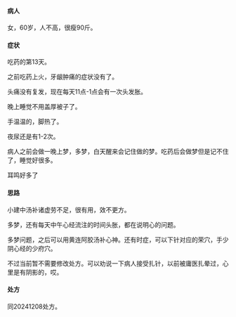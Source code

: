 #### 病人

女，60岁，人不高，很瘦90斤。

#### 症状

吃药的第13天。

之前吃药上火，牙龈肿痛的症状没有了。

头痛没有复发，现在每天11点-1点会有一次头发胀。

晚上睡觉不用盖厚被子了。

手温温的，脚热了。

夜尿还是有1-2次。

病人之前会做一晚上梦，多梦，白天醒来会记住做的梦。吃药后会做梦但是记不住了，睡觉好很多。

耳鸣好多了

#### 思路

小建中汤补诸虚劳不足，很有用，效不更方。

多梦，还有每天中午心经流注的时间头胀，都在说明心的问题。

多梦问题，之后可以用黄连阿胶汤补心神。还有时症，可以下针对应的荣穴，手少阴心经的少府穴。

不过当前暂不需要修改处方。可以劝说一下病人接受扎针，以前被庸医扎晕过，心里是有阴影的，哎。

#### 处方

同20241208处方。

